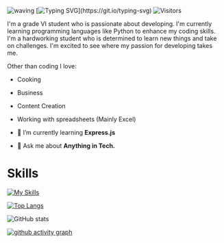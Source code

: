![waving](https://capsule-render.vercel.app/api?type=waving&height=90&color=gradient)
[![Typing SVG](https://readme-typing-svg.herokuapp.com?font=Abel&size=40&duration=4980&pause=980&width=750&height=70&lines=Hi!;I'm+Moheshwar+Amarnath+Biswas;From+Bangladesh;A+Developer;A+content+creator;A+student;Thank+you+for+visiting!)](https://git.io/typing-svg)
![Visitors](https://komarev.com/ghpvc/?username=fluentmoheshwar&style=flat-square)

I'm a grade VI student who is passionate about developing. I'm currently learning programming languages like Python to enhance my coding skills. I'm a hardworking student who is determined to learn new things and take on challenges. I'm excited to see where my passion for developing takes me.

Other than coding I love:

- Cooking
- Business
- Content Creation
- Working with spreadsheets (Mainly Excel)



- 🌱 I’m currently learning **Express.js**

- 💬 Ask me about **Anything in Tech.**

# Skills

[![My Skills](https://skillicons.dev/icons?i=bash,powershell,linux,c,py,html,css,js,ts,md,bootstrap,tailwind,vscode,git,github,vite,ps,pr,discord,twitter,stackoverflow,azure,cloudflare,vercel)](https://skillicons.dev)

[![Top Langs](https://github-readme-stats.vercel.app/api/top-langs?username=fluentmoheshwar&show_icons=true&theme=vue-dark&locale=en&layout=compact)](https://github.com/anuraghazra/github-readme-stats)

![GitHub stats](https://github-readme-stats.vercel.app/api?username=fluentmoheshwar&show_icons=true&theme=vue-dark)

[![github activity graph](https://github-readme-activity-graph.cyclic.app/graph?username=fluentmoheshwar&bg_color=ffcfe9&color=9e4c98&line=9e4c98&point=403d3d&area=true&hide_border=true)](https://github.com/ashutosh00710/github-readme-activity-graph)

